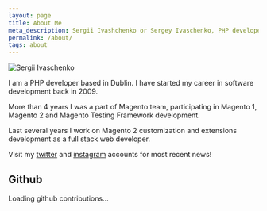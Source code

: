 ```yaml
---
layout: page
title: About Me
meta_description: Sergii Ivashchenko or Sergey Ivaschenko, PHP developer, Magento enthusiast.
permalink: /about/
tags: about
---
```

<img src="//gravatar.com/avatar/24b43157e5a79a15db64f3c1b2b1b988?s=180" alt="Sergii Ivaschenko" class="about-ava"/>

I am a PHP developer based in Dublin. I have started my career in software development back in 2009.

More than 4 years I was a part of Magento team, participating in Magento 1, Magento 2 and Magento Testing Framework development. 

Last several years I work on Magento 2 customization and extensions development as a full stack web developer.

Visit my [twitter](//twitter.com/sergeivaschenko) and [instagram](//instagram.com/sergeivaschenko) accounts for most recent news!

## Github

<div id="github-graph" class="github-graph">
Loading github contributions...
</div>
<script type="text/javascript" src="//cdn.rawgit.com/saiqulhaq/github-calendar/gh-pages/dist/github-calendar.min.js"></script>
<script>
new GitHubCalendar("#github-graph", "sivaschenko");
</script>
